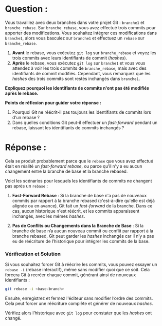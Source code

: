 # **Question :**

Vous travaillez avec deux branches dans votre projet Git : `branche1` et `branche_rebase`. Sur `branche_rebase`, vous avez effectué trois commits pour apporter des modifications. Vous souhaitez intégrer ces modifications dans `branche1`, alors vous basculez sur `branche1` et effectuez un `rebase` sur `branche_rebase`.

1. **Avant** le rebase, vous exécutez `git log` sur `branche_rebase` et voyez les trois commits avec leurs identifiants de commit (*hashes*).
2. **Après** le rebase, vous exécutez `git log` sur `branche1` et vous vous attendez à voir les trois commits de `branche_rebase`, mais avec des identifiants de commit modifiés. Cependant, vous remarquez que les *hashes* des trois commits sont restés inchangés dans `branche1`.

**Expliquez pourquoi les identifiants de commits n'ont pas été modifiés après le rebase.**

**Points de réflexion pour guider votre réponse :**
1. Pourquoi Git ne réécrit-il pas toujours les identifiants de commits lors d'un rebase ?
2. Dans quelles conditions Git peut-il effectuer un *fast-forward* pendant un rebase, laissant les identifiants de commits inchangés ?


# Réponse : 
Cela se produit probablement parce que le `rebase` que vous avez effectué était en réalité un *fast-forward rebase*, ou parce qu'il n'y a eu aucun changement entre la branche de base et la branche rebased.

Voici les scénarios pour lesquels les identifiants de commits ne changent pas après un `rebase` :

1. **Fast-Forward Rebase** : Si la branche de base n'a pas de nouveaux commits par rapport à la branche rebased (c'est-à-dire qu'elle est déjà alignée ou en avance), Git fait un *fast-forward* de la branche. Dans ce cas, aucun historique n'est réécrit, et les commits apparaissent inchangés, avec les mêmes *hashes*.

2. **Pas de Conflits ou Changements dans la Branche de Base** : Si la branche de base n’a aucun nouveau commit ou conflit par rapport à la branche rebased, Git peut garder les *hashes* inchangés car il n’y a pas eu de réécriture de l’historique pour intégrer les commits de la base.

### Vérification et Solution

Si vous souhaitez forcer Git à réécrire les commits, vous pouvez essayer un `rebase -i` (rebase interactif), même sans modifier quoi que ce soit. Cela forcera Git à recréer chaque commit, générant ainsi de nouveaux identifiants :

```bash
git rebase -i <base-branch>
```

Ensuite, enregistrez et fermez l'éditeur sans modifier l’ordre des commits. Cela peut forcer une réécriture complète et générer de nouveaux *hashes*.

Vérifiez alors l’historique avec `git log` pour constater que les *hashes* ont changé.
